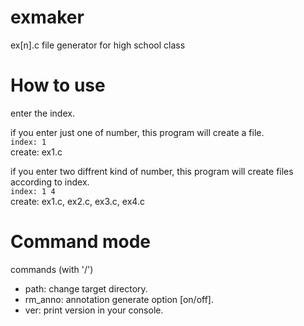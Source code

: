 # exmaker
ex[n].c file generator for high school class

# How to use
enter the index.

if you enter just one of number, this program will create a file.  
``` index: 1 ```  
create: ex1.c

if you enter two diffrent kind of number, this program will create files according to index.  
``` index: 1 4 ```  
create: ex1.c, ex2.c, ex3.c, ex4.c

# Command mode
commands (with '/')
- path: change target directory.
- rm_anno: annotation generate option [on/off].
- ver: print version in your console.
